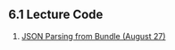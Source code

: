 ## 6.1 Lecture Code

1. [JSON Parsing from Bundle (August 27)](https://github.com/davidlawrencer/json-parsing-example)
